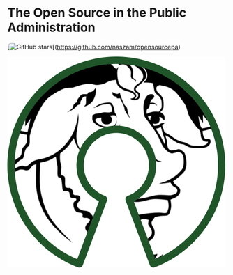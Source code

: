 # The Open Source in the Public Administration

[![GitHub stars](https://img.shields.io/github/stars/badges/shields.svg?style=social&label=Stars)[(https://github.com/naszam/opensourcepa)

![](/assets/500px-free_software_and_open_source_software_composite_logo.svg.png)



